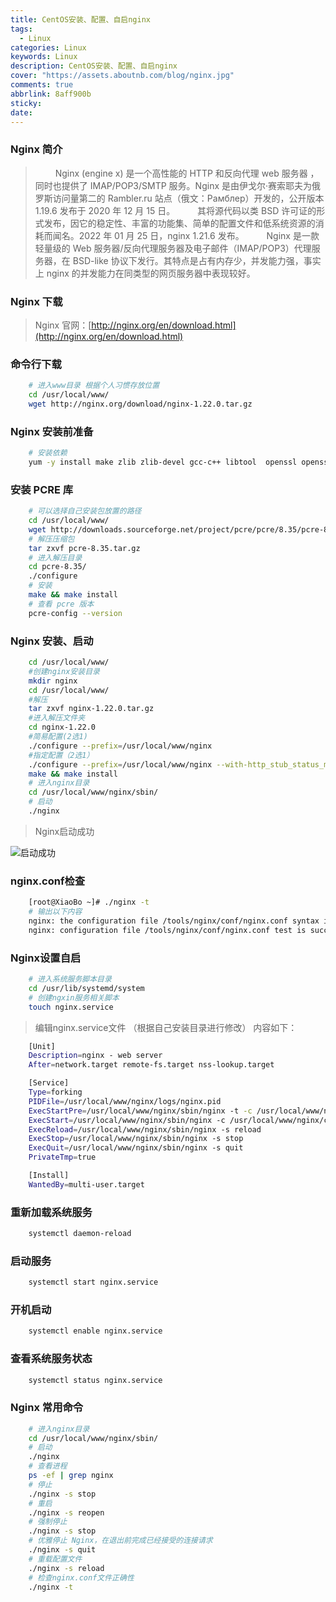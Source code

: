 ```yaml
---
title: CentOS安装、配置、自启nginx
tags:
  - Linux
categories: Linux
keywords: Linux
description: CentOS安装、配置、自启nginx
cover: "https://assets.aboutnb.com/blog/nginx.jpg"
comments: true
abbrlink: 8aff900b
sticky:
date:
---
```


### Nginx 简介

> &emsp;&emsp; Nginx (engine x) 是一个高性能的 HTTP 和反向代理 web 服务器 ，同时也提供了 IMAP/POP3/SMTP 服务。Nginx 是由伊戈尔·赛索耶夫为俄罗斯访问量第二的 Rambler.ru 站点（俄文：Рамблер）开发的，公开版本 1.19.6 发布于 2020 年 12 月 15 日。
> &emsp;&emsp; 其将源代码以类 BSD 许可证的形式发布，因它的稳定性、丰富的功能集、简单的配置文件和低系统资源的消耗而闻名。2022 年 01 月 25 日，nginx 1.21.6 发布。
> &emsp;&emsp; Nginx 是一款轻量级的 Web 服务器/反向代理服务器及电子邮件（IMAP/POP3）代理服务器，在 BSD-like 协议下发行。其特点是占有内存少，并发能力强，事实上 nginx 的并发能力在同类型的网页服务器中表现较好。

### Nginx 下载

> Nginx 官网：[http://nginx.org/en/download.html](http://nginx.org/en/download.html)

### 命令行下载

```bash
    # 进入www目录 根据个人习惯存放位置
    cd /usr/local/www/
    wget http://nginx.org/download/nginx-1.22.0.tar.gz
```

### Nginx 安装前准备

```bash
    # 安装依赖
    yum -y install make zlib zlib-devel gcc-c++ libtool  openssl openssl-devel
```

### 安装 PCRE 库

```bash
    # 可以选择自己安装包放置的路径
    cd /usr/local/www/
    wget http://downloads.sourceforge.net/project/pcre/pcre/8.35/pcre-8.35.tar.gz
    # 解压压缩包
    tar zxvf pcre-8.35.tar.gz
    # 进入解压目录
    cd pcre-8.35/
    ./configure
    # 安装
    make && make install
    # 查看 pcre 版本
    pcre-config --version
```

### Nginx 安装、启动

```bash
    cd /usr/local/www/
    #创建nginx安装目录
    mkdir nginx
    cd /usr/local/www/
    #解压
    tar zxvf nginx-1.22.0.tar.gz
    #进入解压文件夹
    cd nginx-1.22.0
    #简易配置(2选1)
    ./configure --prefix=/usr/local/www/nginx
    #指定配置（2选1）
    ./configure --prefix=/usr/local/www/nginx --with-http_stub_status_module --with-http_ssl_module --with-pcre=/usr/local/www/pcre-8.35
    make && make install
    # 进入nginx目录
    cd /usr/local/www/nginx/sbin/
    # 启动
    ./nginx

```

> Nginx启动成功
  
![启动成功](https://assets.aboutnb.com/blog/1681884253058.jpg)

### nginx.conf检查
    
```bash
    [root@XiaoBo ~]# ./nginx -t
    # 输出以下内容
    nginx: the configuration file /tools/nginx/conf/nginx.conf syntax is ok
    nginx: configuration file /tools/nginx/conf/nginx.conf test is successful
```
### Nginx设置自启
```bash
    # 进入系统服务脚本目录
    cd /usr/lib/systemd/system
    # 创建ngxin服务相关脚本
    touch nginx.service
```

> 编辑nginx.service文件 （根据自己安装目录进行修改）
> 内容如下：

``` bash
    [Unit]
    Description=nginx - web server
    After=network.target remote-fs.target nss-lookup.target

    [Service]
    Type=forking
    PIDFile=/usr/local/www/nginx/logs/nginx.pid
    ExecStartPre=/usr/local/www/nginx/sbin/nginx -t -c /usr/local/www/nginx/conf/nginx.conf
    ExecStart=/usr/local/www/nginx/sbin/nginx -c /usr/local/www/nginx/conf/nginx.conf
    ExecReload=/usr/local/www/nginx/sbin/nginx -s reload
    ExecStop=/usr/local/www/nginx/sbin/nginx -s stop
    ExecQuit=/usr/local/www/nginx/sbin/nginx -s quit
    PrivateTmp=true

    [Install]
    WantedBy=multi-user.target

```

### 重新加载系统服务
    
```bash
    systemctl daemon-reload
```

### 启动服务
    
```bash
    systemctl start nginx.service
```

### 开机启动
    
```bash
    systemctl enable nginx.service
```

### 查看系统服务状态
    
```bash
    systemctl status nginx.service
```


### Nginx 常用命令

```bash
    # 进入nginx目录 
    cd /usr/local/www/nginx/sbin/
    # 启动
    ./nginx
    # 查看进程
    ps -ef | grep nginx
    # 停止
    ./nginx -s stop
    # 重启
    ./nginx -s reopen
    # 强制停止
    ./nginx -s stop
    # 优雅停止 Nginx，在退出前完成已经接受的连接请求 
    ./nginx -s quit 
    # 重载配置文件
    ./nginx -s reload
    # 检查nginx.conf文件正确性
    ./nginx -t   
```
